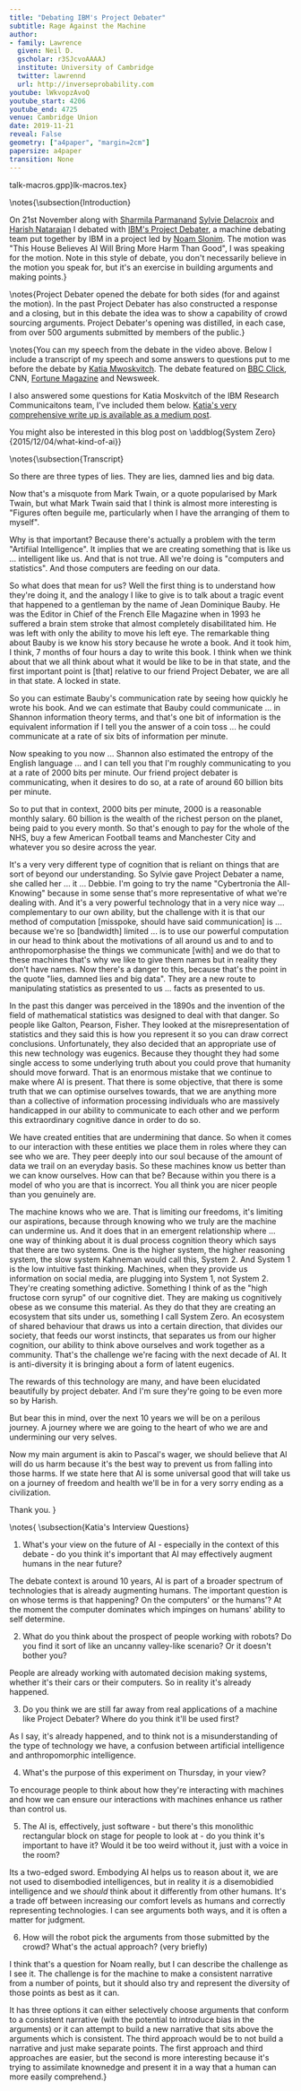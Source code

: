 ```yaml
---
title: "Debating IBM's Project Debater"
subtitle: Rage Against the Machine
author:
- family: Lawrence
  given: Neil D.
  gscholar: r3SJcvoAAAAJ
  institute: University of Cambridge
  twitter: lawrennd
  url: http://inverseprobability.com
youtube: lWkvopzAvoQ
youtube_start: 4206
youtube_end: 4725
venue: Cambridge Union
date: 2019-11-21
reveal: False
geometry: ["a4paper", "margin=2cm"]
papersize: a4paper
transition: None
---
```


talk-macros.gpp}lk-macros.tex}

\notes{\subsection{Introduction}

On 21st November along with [Sharmila Parmanand](https://www.gender.cam.ac.uk/PhD/current-phd-students-1/sharmila-parmanand) [Sylvie Delacroix](https://www.birmingham.ac.uk/staff/profiles/law/delacroix-sylvie.aspx) and [Harish Natarajan](https://twitter.com/hknatarajan) I debated with [IBM's Project Debater](https://www.research.ibm.com/artificial-intelligence/project-debater/), a machine debating team put together by IBM in a project led by [Noam Slonim](https://researcher.watson.ibm.com/researcher/view.php?person=il-NOAMS). The motion was "This House Believes AI Will Bring More Harm Than Good", I was speaking for the motion. Note in this style of debate, you don't necessarily believe in the motion you speak for, but it's an exercise in building arguments and making points.}

\notes{Project Debater opened the debate for both sides (for and against the motion). In the past Project Debater has also constructed a response and a closing, but in this debate the idea was to show a capability of crowd sourcing arguments. Project Debater's opening was distilled, in each case, from over 500 arguments submitted by members of the public.}

\notes{You can my speech from the debate in the video above. Below I include a transcript of my speech and some answers to questions put to me before the debate by [Katia Mwoskvitch](http://www.katiamoskvitch.com). The debate featured on [BBC Click](https://www.bbc.co.uk/programmes/m000bsy1), CNN, [Fortune Magazine](https://fortune.com/2019/11/22/ibm-ai-debate-arguments-cambridge-union/) and Newsweek.

I also answered some questions for Katia Moskvitch of the IBM Research Communicaitons team, I've included them below. [Katia's very comprehensive write up is available as a medium post](https://medium.com/@IBMResearch/augmenting-humans-ibms-project-debater-ai-gives-human-debating-teams-a-hand-at-cambridge-69a29bcd4eff).

You might also be interested in this blog post on \addblog{System Zero}{2015/12/04/what-kind-of-ai}}


\notes{\subsection{Transcript}

So there are three types of lies. They are lies, damned lies and big data. 

Now that's a misquote from Mark Twain, or a quote popularised by Mark Twain, but what Mark Twain said that I think is almost more interesting is "Figures often beguile me, particularly when I have the arranging of them to myself". 

Why is that important? Because there's actually a problem with the term "Artifiial Intelligence". It implies that we are creating something that is like us ... intelligent like us. And that is not true. All we're doing is "computers and statistics". And those computers are feeding on our data. 

So what does that mean for us? Well the first thing is to understand how they're doing it, and the analogy I like to give is to talk about a tragic event that happened to a gentleman by the name of Jean Dominique Bauby. He was the Editor in Chief of the French Elle Magazine when in 1993 he suffered a brain stem stroke that almost completely disabilitated him. He was left with only the ability to move his left eye. The remarkable thing about Bauby is we know his story because he wrote a book. And it took him, I think, 7 months of four hours a day to write this book. I think when we think about that we all think about what it would be like to be in that state, and the first important point is [that] relative to our friend Project Debater, we are all in that state. A locked in state. 

So you can estimate Bauby's communication rate by seeing how quickly he wrote his book. And we can estimate that Bauby could communicate ... in Shannon information theory terms, and that's one bit of information is the equivalent information if I tell you the answer of a coin toss ... he could communicate at a rate of six bits of information per minute. 

Now speaking to you now ... Shannon also estimated the entropy of the English language ... and I can tell you that I'm roughly communicating to you at a rate of 2000 bits per minute. Our friend project debater is communicating, when it desires to do so, at a rate of around 60 billion bits per minute.

So to put that in context, 2000 bits per minute, 2000 is a reasonable monthly salary. 60 billion is the wealth of the richest person on the planet, being paid to you every month. So that's enough to pay for the whole of the NHS, buy a few American Football teams and Manchester City and whatever you so desire across the year. 

It's a very very different type of cognition that is reliant on things that are sort of beyond our understanding. So Sylvie gave Project Debater a name, she called her ... it ... Debbie. I'm going to try the name "Cybertronia the All-Knowing" because in some sense that's more representative of what we're dealing with. And it's a very powerful technology that in a very nice way ... complementary to our own ability, but the challenge with it is that our method of computation [misspoke, should have said communication] is ... because we're so [bandwidth] limited ... is to use our powerful computation in our head to think about the motivations of all around us and to and to anthropomorphasise the things we communicate [with] and we do that to these machines that's why we like to give them names but in reality they don't have names. Now there's a danger to this, because that's the point in the quote "lies, damned lies and big data". They are a new route to manipulating statistics as presented to us ... facts as presented to us. 

In the past this danger was perceived in the 1890s and the invention of the field of mathematical statistics was designed to deal with that danger. So people like Galton, Pearson, Fisher. They looked at the misrepresentation of statistics and they said this is how you represent it so you can draw correct conclusions. Unfortunately, they also decided that an appropriate use of this new technology was eugenics. Because they thought they had some single access to some underlying truth about you could prove that humanity should move forward. That is an enormous mistake that we continue to make where AI is present. That there is some objective, that there is some truth that we can optimise ourselves towards, that we are anything more than a collective of information processing individuals who are massively handicapped in our ability to communicate to each other and we perform this extraordinary cognitive dance in order to do so. 

We have created entities that are undermining that dance. So when it comes to our interaction with these entities we place them in roles where they can see who we are. They peer deeply into our soul because of the amount of data we trail on an everyday basis. So these machines know us better than we can know ourselves. How can that be? Because within you there is a model of who you are that is incorrect. You all think you are nicer people than you genuinely are. 

The machine knows who we are. That is limiting our freedoms, it's limiting our aspirations, because through knowing who we truly are the machine can undermine us. And it does that in an emergent relationship where ... one way of thinking about it is dual process cognition theory which says that there are two systems. One is the higher system, the higher reasoning system, the slow system Kahneman would call this, System 2. And System 1 is the low intuitive fast thinking. Machines, when they provide us information on social media, are plugging into System 1, not System 2. They're creating something adictive. Something I think of as the "high fructose corn syrup" of our cognitive diet. They are making us cognitively obese as we consume this material. As they do that they are creating an ecosystem that sits under us, something I call System Zero. An ecosystem of shared behaviour that draws us into a certain direction, that divides our society, that feeds our worst instincts, that separates us from our higher cognition, our ability to think above ourselves and work together as a community. That's the challenge we're facing with the next decade of AI. It is anti-diversity it is bringing about a form of latent eugenics.

The rewards of this technology are many, and have been elucidated beautifully by project debater. And I'm sure they're going to be even more so by Harish. 

But bear this in mind, over the next 10 years we will be on a perilous journey. A journey where we are going to the heart of who we are and undermining our very selves. 

Now my main argument is akin to Pascal's wager, we should believe that AI will do us harm because it's the best way to prevent us from falling into those harms. If we state here that AI is some universal good that will take us on a journey of freedom and health we'll be in for a very sorry ending as a civilization. 

Thank you.
}


\notes{
\subsection{Katia's Interview Questions}

1. What's your view on the future of AI - especially in the context of this debate - do you think it's important that AI may effectively augment humans in the near future?

The debate context is around 10 years, AI is part of a broader spectrum of technologies that is already augmenting humans. The important question is on whose terms is that happening? On the computers' or the humans'? At the moment the computer dominates which impinges on humans' ability to self determine.

2. What do you think about the prospect of people working with robots? Do you find it sort of like an uncanny valley-like scenario? Or it doesn't bother you?

People are already working with automated decision making systems, whether it's their cars or their computers. So in reality it's already happened.

3. Do you think we are still far away from real applications of a machine like Project Debater? Where do you think it'll be used first?

As I say, it's already happened, and to think not is a misunderstanding of the type of technology we have, a confusion between artificial intelligence and anthropomorphic intelligence.

4. What's the purpose of this experiment on Thursday, in your view?

To encourage people to think about how they're interacting with machines and how we can ensure our interactions with machines enhance us rather than control us.

5. The AI is, effectively, just software - but there's this monolithic rectangular block on stage for people to look at - do you think it's important to have it? Would it be too weird without it, just with a voice in the room?

Its a two-edged sword. Embodying AI helps us to reason about it, we are not used to disembodied intelligences, but in reality it *is* a disemobidied intelligence and we *should* think about it differently from other humans. It's a trade off between increasing our comfort levels as humans and correctly representing technologies. I can see arguments both ways, and it is often a matter for judgment.

6. How will the robot pick the arguments from those submitted by the crowd? What's the actual approach? (very briefly)

I think that's a question for Noam really, but I can describe the challenge as I see it. The challenge is for the machine to make a consistent narrative from a number of points, but it should also try and represent the diversity of those points as best as it can.

It has three options it can either selectively choose arguments that conform to a consistent narrative (with the potential to introduce bias in the arguments) or it can attempt to build a new narrative that sits above the arguments which is consistent. The third approach would be to not build a narrative and just make separate points. The first approach and third approaches are easier, but the second is more interesting because it's trying to assimilate knownedge and present it in a way that a human can more easily comprehend.}


